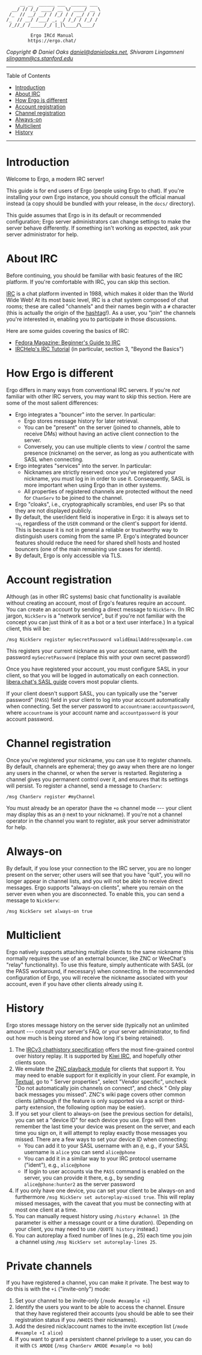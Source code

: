         __ __  ______ ___  ______ ___ 
      __/ // /_/ ____/ __ \/ ____/ __ \
     /_  // __/ __/ / /_/ / / __/ / / /
    /_  // __/ /___/ _, _/ /_/ / /_/ / 
     /_//_/ /_____/_/ |_|\____/\____/  

             Ergo IRCd Manual
            https://ergo.chat/

_Copyright © Daniel Oaks <daniel@danieloaks.net>, Shivaram Lingamneni <slingamn@cs.stanford.edu>_


--------------------------------------------------------------------------------------------


Table of Contents

- [Introduction](#introduction)
- [About IRC](#about-irc)
- [How Ergo is different](#how-ergo-is-different)
- [Account registration](#account-registration)
- [Channel registration](#channel-registration)
- [Always-on](#always-on)
- [Multiclient](#multiclient)
- [History](#history)

--------------------------------------------------------------------------------------------

# Introduction

Welcome to Ergo, a modern IRC server!

This guide is for end users of Ergo (people using Ergo to chat). If you're installing your own Ergo instance, you should
consult the official manual instead (a copy should be bundled with your release, in the `docs/` directory).

This guide assumes that Ergo is in its default or recommended configuration; Ergo server administrators can change
settings to make the server behave differently. If something isn't working as expected, ask your server administrator
for help.

# About IRC

Before continuing, you should be familiar with basic features of the IRC platform. If you're comfortable with IRC, you
can skip this section.

[IRC](https://en.wikipedia.org/wiki/Internet_Relay_Chat) is a chat platform invented in 1988, which makes it older than
the World Wide Web! At its most basic level, IRC is a chat system composed of chat rooms; these are called "channels"
and their names begin with a `#` character (this is actually the origin of
the [hashtag](https://www.cmu.edu/homepage/computing/2014/summer/originstory.shtml)!). As a user, you "join" the
channels you're interested in, enabling you to participate in those discussions.

Here are some guides covering the basics of IRC:

* [Fedora Magazine: Beginner's Guide to IRC](https://fedoramagazine.org/beginners-guide-irc/)
* [IRCHelp's IRC Tutorial](https://www.irchelp.org/faq/irctutorial.html) (in particular, section 3, "Beyond the Basics")

# How Ergo is different

Ergo differs in many ways from conventional IRC servers. If you're *not* familiar with other IRC servers, you may want
to skip this section. Here are some of the most salient differences:

* Ergo integrates a "bouncer" into the server. In particular:
    * Ergo stores message history for later retrieval.
    * You can be "present" on the server (joined to channels, able to receive DMs) without having an active client
      connection to the server.
    * Conversely, you can use multiple clients to view / control the same presence (nickname) on the server, as long as
      you authenticate with SASL when connecting.
* Ergo integrates "services" into the server. In particular:
    * Nicknames are strictly reserved: once you've registered your nickname, you must log in in order to use it.
      Consequently, SASL is more important when using Ergo than in other systems.
    * All properties of registered channels are protected without the need for `ChanServ` to be joined to the channel.
* Ergo "cloaks", i.e., cryptographically scrambles, end user IPs so that they are not displayed publicly.
* By default, the user/ident field is inoperative in Ergo: it is always set to `~u`, regardless of the `USER` command or
  the client's support for identd. This is because it is not in general a reliable or trustworthy way to distinguish
  users coming from the same IP. Ergo's integrated bouncer features should reduce the need for shared shell hosts and
  hosted bouncers (one of the main remaining use cases for identd).
* By default, Ergo is only accessible via TLS.

# Account registration

Although (as in other IRC systems) basic chat functionality is available without creating an account, most of Ergo's
features require an account. You can create an account by sending a direct message to `NickServ`. (In IRC
jargon, `NickServ` is a "network service", but if you're not familiar with the concept you can just think of it as a bot
or a text user interface.) In a typical client, this will be:

```
/msg NickServ register mySecretPassword validEmailAddress@example.com
```

This registers your current nickname as your account name, with the password `mySecretPassword` (replace this with your
own secret password!)

Once you have registered your account, you must configure SASL in your client, so that you will be logged in
automatically on each connection. [libera.chat's SASL guide](https://libera.chat/guides/sasl) covers most popular
clients.

If your client doesn't support SASL, you can typically use the "server password" (`PASS`) field in your client to log
into your account automatically when connecting. Set the server password to `accountname:accountpassword`,
where `accountname` is your account name and `accountpassword` is your account password.

# Channel registration

Once you've registered your nickname, you can use it to register channels. By default, channels are ephemeral; they go
away when there are no longer any users in the channel, or when the server is restarted. Registering a channel gives you
permanent control over it, and ensures that its settings will persist. To register a channel, send a message
to `ChanServ`:

```
/msg ChanServ register #myChannel
```

You must already be an operator (have the `+o` channel mode --- your client may display this as an `@` next to your
nickname). If you're not a channel operator in the channel you want to register, ask your server administrator for help.

# Always-on

By default, if you lose your connection to the IRC server, you are no longer present on the server; other users will see
that you have "quit", you will no longer appear in channel lists, and you will not be able to receive direct messages.
Ergo supports "always-on clients", where you remain on the server even when you are disconnected. To enable this, you
can send a message to `NickServ`:

```
/msg NickServ set always-on true
```

# Multiclient

Ergo natively supports attaching multiple clients to the same nickname (this normally requires the use of an external
bouncer, like ZNC or WeeChat's "relay" functionality). To use this feature, simply authenticate with SASL (or the PASS
workaround, if necessary) when connecting. In the recommended configuration of Ergo, you will receive the nickname
associated with your account, even if you have other clients already using it.

# History

Ergo stores message history on the server side (typically not an unlimited amount --- consult your server's FAQ, or your
server administrator, to find out how much is being stored and how long it's being retained).

1. The [IRCv3 chathistory specification](https://ircv3.net/specs/extensions/chathistory) offers the most fine-grained
   control over history replay. It is supported by [Kiwi IRC](https://github.com/kiwiirc/kiwiirc), and hopefully other
   clients soon.
1. We emulate the [ZNC playback module](https://wiki.znc.in/Playback) for clients that support it. You may need to
   enable support for it explicitly in your client. For example, in [Textual](https://www.codeux.com/textual/), go to "
   Server properties", select "Vendor specific", uncheck "Do not automatically join channels on connect", and check "
   Only play back messages you missed". ZNC's wiki page covers other common clients (although if the feature is only
   supported via a script or third-party extension, the following option may be easier).
1. If you set your client to always-on (see the previous section for details), you can set a "device ID" for each device
   you use. Ergo will then remember the last time your device was present on the server, and each time you sign on, it
   will attempt to replay exactly those messages you missed. There are a few ways to set your device ID when connecting:
    - You can add it to your SASL username with an `@`, e.g., if your SASL username is `alice` you can
      send `alice@phone`
    - You can add it in a similar way to your IRC protocol username ("ident"), e.g., `alice@phone`
    - If login to user accounts via the `PASS` command is enabled on the server, you can provide it there, e.g., by
      sending `alice@phone:hunter2` as the server password
1. If you only have one device, you can set your client to be always-on and
   furthermore `/msg NickServ set autoreplay-missed true`. This will replay missed messages, with the caveat that you
   must be connecting with at most one client at a time.
1. You can manually request history using `/history #channel 1h` (the parameter is either a message count or a time
   duration). (Depending on your client, you may need to use `/QUOTE history` instead.)
1. You can autoreplay a fixed number of lines (e.g., 25) each time you join a channel
   using `/msg NickServ set autoreplay-lines 25`.

# Private channels

If you have registered a channel, you can make it private. The best way to do this is with the `+i` ("invite-only")
mode:

1. Set your channel to be invite-only (`/mode #example +i`)
1. Identify the users you want to be able to access the channel. Ensure that they have registered their accounts (you
   should be able to see their registration status if you `/WHOIS` their nicknames).
1. Add the desired nick/account names to the invite exception list (`/mode #example +I alice`)
1. If you want to grant a persistent channel privilege to a user, you can do it
   with `CS AMODE` (`/msg ChanServ AMODE #example +o bob`)
